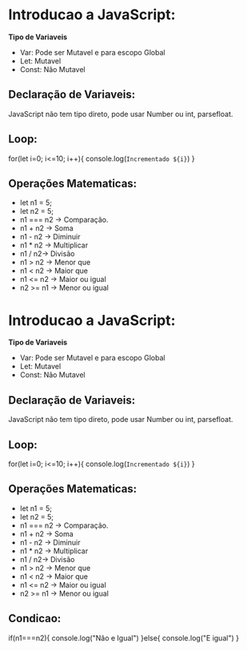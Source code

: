 # Introducao a JavaScript:

**Tipo de Variaveis**
- Var: Pode ser Mutavel e para escopo Global
- Let: Mutavel
- Const: Não Mutavel

## Declaração de Variaveis: 

JavaScript não tem tipo direto, pode usar Number ou int, parsefloat.

## Loop: 

for(let i=0; i<=10; i++){
    console.log(`Incrementado ${i}`)
}

## Operações Matematicas:

- let n1 = 5;
- let n2 = 5;
- n1 === n2 -> Comparação.
- n1 + n2 -> Soma
- n1 - n2 -> Diminuir
- n1 * n2 -> Multiplicar
- n1 / n2-> Divisão
- n1 > n2 -> Menor que
- n1 < n2 -> Maior que
- n1 <= n2 -> Maior ou igual
- n2 >= n1 -> Menor ou igual 

# Introducao a JavaScript:

**Tipo de Variaveis**
- Var: Pode ser Mutavel e para escopo Global
- Let: Mutavel
- Const: Não Mutavel

## Declaração de Variaveis: 

JavaScript não tem tipo direto, pode usar Number ou int, parsefloat.

## Loop: 

for(let i=0; i<=10; i++){
    console.log(`Incrementado ${i}`)
}

## Operações Matematicas:

- let n1 = 5;
- let n2 = 5;
- n1 === n2 -> Comparação.
- n1 + n2 -> Soma
- n1 - n2 -> Diminuir
- n1 * n2 -> Multiplicar
- n1 / n2-> Divisão
- n1 > n2 -> Menor que
- n1 < n2 -> Maior que
- n1 <= n2 -> Maior ou igual
- n2 >= n1 -> Menor ou igual 

## Condicao:
if(n1===n2){
    console.log("Não e Igual")
}else{
    console.log("E igual")
}

